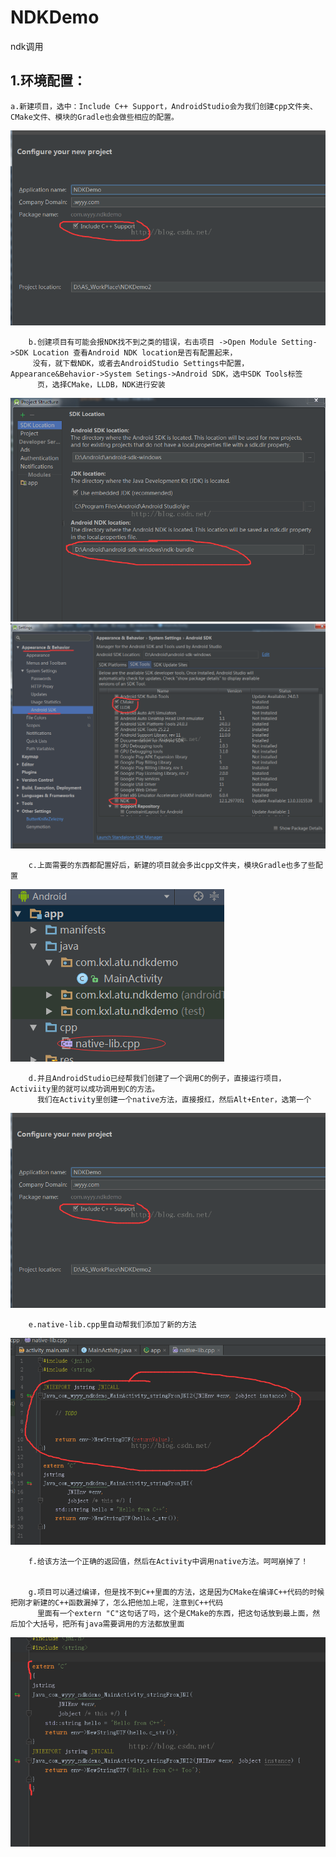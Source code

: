 # NDKDemo
ndk调用

## 1.环境配置：
    a.新建项目，选中：Include C++ Support，AndroidStudio会为我们创建cpp文件夹、
    CMake文件、模块的Gradle也会做些相应的配置。
![](https://github.com/kongxianglei0403/NDKDemo/blob/master/picture/20161011082637504.png)
    
        b.创建项目有可能会报NDK找不到之类的错误，右击项目 ->Open Module Setting->SDK Location 查看Android NDK location是否有配置起来，
         没有，就下载NDK，或者去AndroidStudio Settings中配置，Appearance&Behavior->System Setings->Android SDK，选中SDK Tools标签
          页，选择CMake，LLDB，NDK进行安装
![](https://github.com/kongxianglei0403/NDKDemo/blob/master/picture/20161011083412889.png)
![](https://github.com/kongxianglei0403/NDKDemo/blob/master/picture/20161011083854333.png)

        c.上面需要的东西都配置好后，新建的项目就会多出cpp文件夹，模块Gradle也多了些配置
![](https://github.com/kongxianglei0403/NDKDemo/blob/master/picture/QQ图片20171010134944.png)

        d.并且AndroidStudio已经帮我们创建了一个调用C的例子，直接运行项目，Activiity里的就可以成功调用到C的方法。
          我们在Activity里创建一个native方法，直接报红，然后Alt+Enter，选第一个
![](https://github.com/kongxianglei0403/NDKDemo/blob/master/picture/20161011082637504.png)

        e.native-lib.cpp里自动帮我们添加了新的方法
![](https://github.com/kongxianglei0403/NDKDemo/blob/master/picture/20161011085255620.png)

        f.给该方法一个正确的返回值，然后在Activity中调用native方法。呵呵崩掉了！

        
        g.项目可以通过编译，但是找不到C++里面的方法，这是因为CMake在编译C++代码的时候把刚才新建的C++函数漏掉了，怎么把他加上呢，注意到C++代码
          里面有一个extern "C"这句话了吗，这个是CMake的东西，把这句话放到最上面，然后加个大括号，把所有java需要调用的方法都放里面
![](https://github.com/kongxianglei0403/NDKDemo/blob/master/picture/20161011091543038.png)

